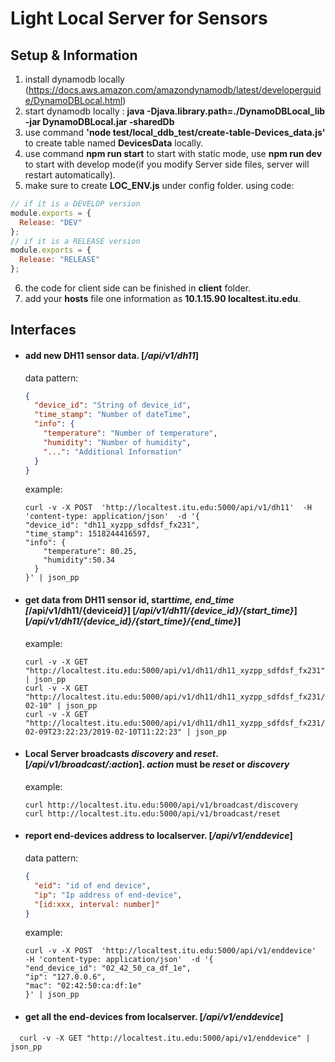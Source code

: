 # Light Local Server for Sensors

## Setup & Information

1.  install dynamodb locally (https://docs.aws.amazon.com/amazondynamodb/latest/developerguide/DynamoDBLocal.html)
2.  start dynamodb locally : **java -Djava.library.path=./DynamoDBLocal_lib -jar DynamoDBLocal.jar -sharedDb**
3.  use command **'node test/local_ddb_test/create-table-Devices_data.js'** to create table named **DevicesData** locally.
4.  use command **npm run start** to start with static mode, use **npm run dev** to start with develop mode(if you modify Server side files, server will restart automatically).
5.  make sure to create **LOC_ENV.js** under config folder. using code:

```javascript
// if it is a DEVELOP version
module.exports = {
  Release: "DEV"
};
// if it is a RELEASE version
module.exports = {
  Release: "RELEASE"
};
```

6.  the code for client side can be finished in **client** folder.
7.  add your **hosts** file one information as **10.1.15.90 localtest.itu.edu**.

## Interfaces

* #### add new DH11 sensor data. [_/api/v1/dh11_]

  data pattern:

  ```json
  {
    "device_id": "String of device_id",
    "time_stamp": "Number of dateTime",
    "info": {
      "temperature": "Number of temperature",
      "humidity": "Number of humidity",
      "...": "Additional Information"
    }
  }
  ```

  example:

  ```
  curl -v -X POST  'http://localtest.itu.edu:5000/api/v1/dh11'  -H 'content-type: application/json'  -d '{
  "device_id": "dh11_xyzpp_sdfdsf_fx231",
  "time_stamp": 1518244416597,
  "info": {
      "temperature": 80.25,
      "humidity":50.34
    }
  }' | json_pp
  ```

* #### get data from DH11 sensor id, start*time, end_time [*/api/v1/dh11/{device*id}*] [_/api/v1/dh11/{device_id}/{start_time}_][_/api/v1/dh11/{device_id}/{start_time}/{end_time}_]

  example:

  ```
  curl -v -X GET "http://localtest.itu.edu:5000/api/v1/dh11/dh11_xyzpp_sdfdsf_fx231" | json_pp
  curl -v -X GET "http://localtest.itu.edu:5000/api/v1/dh11/dh11_xyzpp_sdfdsf_fx231/2018-02-10" | json_pp
  curl -v -X GET "http://localtest.itu.edu:5000/api/v1/dh11/dh11_xyzpp_sdfdsf_fx231/2018-02-09T23:22:23/2019-02-10T11:22:23" | json_pp
  ```

* #### Local Server broadcasts _discovery_ and _reset_. [*/api/v1/broadcast/:action*]. _action_ must be _reset_ or _discovery_

  example:

  ```
  curl http://localtest.itu.edu:5000/api/v1/broadcast/discovery
  curl http://localtest.itu.edu:5000/api/v1/broadcast/reset
  ```

* #### report end-devices address to localserver. [_/api/v1/enddevice_]

  data pattern:

  ```json
  {
    "eid": "id of end device",
    "ip": "Ip address of end-device",
    "[id:xxx, interval: number]"
  }
  ```

  example:

  ```
  curl -v -X POST  'http://localtest.itu.edu:5000/api/v1/enddevice'  -H 'content-type: application/json'  -d '{
  "end_device_id": "02_42_50_ca_df_1e",
  "ip": "127.0.0.6",
  "mac": "02:42:50:ca:df:1e"
  }' | json_pp
  ```

* #### get all the end-devices from localserver. [_/api/v1/enddevice_]

```
  curl -v -X GET "http://localtest.itu.edu:5000/api/v1/enddevice" | json_pp
```
